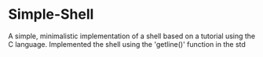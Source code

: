 # Simple-Shell

A simple, minimalistic implementation of a shell based on a tutorial using the C language.
Implemented the shell using the 'getline()' function in the std
